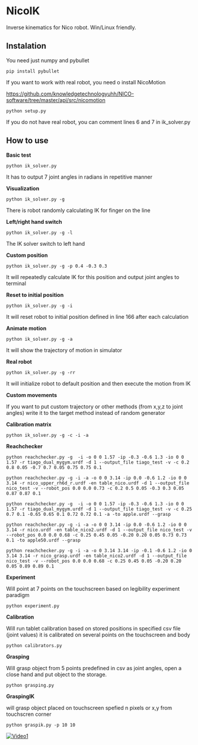 # NicoIK
Inverse kinematics for Nico robot. Win/Linux friendly.

## Instalation

You need just numpy and pybullet

`pip install pybullet`


If you want to work with real robot, you need o install NicoMotion

https://github.com/knowledgetechnologyuhh/NICO-software/tree/master/api/src/nicomotion

`python setup.py`

If you do not have real robot, you can comment lines 6 and 7 in ik_solver.py


## How to use

**Basic test**

`python ik_solver.py`

It has to output 7 joint angles in radians in repetitive manner

**Visualization**

`python ik_solver.py -g`

There is robot randomly calculating IK for finger on the line

**Left/right hand switch**

`python ik_solver.py -g -l`

The IK solver switch to left hand

**Custom position**

`python ik_solver.py -g -p 0.4 -0.3 0.3`

It will repeatedly calculate IK for this position and output joint angles to terminal

**Reset to initial position**

`python ik_solver.py -g -i`

It will reset robot to initial position defined in line 166 after each calculation

**Animate motion**

`python ik_solver.py -g -a`

It will show the trajectory of motion in simulator

**Real robot**

`python ik_solver.py -g -rr`

It will initialize robot to default position and then execute the motion from IK

**Custom movements**

If you want to put custom trajectory or other methods (from x,y,z to joint angles) write it to the target method instead of random generator

**Calibration matrix**

`python ik_solver.py -g -c -i -a`

**Reachchecker**

`python reachchecker.py -g  -i -o 0 0 1.57 -ip -0.3 -0.6 1.3 -io 0 0 1.57 -r tiago_dual_mygym.urdf -d 1 --output_file tiago_test -v -c 0.2 0.8 0.05 -0.7 0.7 0.05 0.75 0.75 0.1`

`python reachchecker.py -g -i -a -o 0 0 3.14 -ip 0.0 -0.6 1.2 -io 0 0 3.14 -r nico_upper_rh6d_r.urdf -en table_nico.urdf -d 1 --output_file nico_test -v --robot_pos 0.0 0.0 0.73 -c 0.2 0.5 0.05 -0.3 0.3 0.05 0.87 0.87 0.1`

`python reachchecker.py -g  -i -o 0 0 1.57 -ip -0.3 -0.6 1.3 -io 0 0 1.57 -r tiago_dual_mygym.urdf -d 1 --output_file tiago_test -v -c 0.25 0.7 0.1 -0.65 0.65 0.1 0.72 0.72 0.1 -a -to apple.urdf --grasp`

`python reachchecker.py -g -i -a -o 0 0 3.14 -ip 0.0 -0.6 1.2 -io 0 0 3.14 -r nico.urdf -en table_nico2.urdf -d 1 --output_file nico_test -v --robot_pos 0.0 0.0 0.68 -c 0.25 0.45 0.05 -0.20 0.20 0.05 0.73 0.73 0.1 -to apple50.urdf --grasp`

`python reachchecker.py -g -i -a -o 0 3.14 3.14 -ip -0.1 -0.6 1.2 -io 0 3.14 3.14 -r nico_grasp.urdf -en table_nico2.urdf -d 1 --output_file nico_test -v --robot_pos 0.0 0.0 0.68 -c 0.25 0.45 0.05 -0.20 0.20 0.05 0.89 0.89 0.1`

**Experiment**

Will point at 7 points on the touchscreen based on legibility experiment paradigm

`python experiment.py`

**Calibration**

Will run tablet calibration based on stored positions in specified csv file (joint values)
it is calibrated on several points on the touchscreen and body

`python calibrators.py`

**Grasping**

Will grasp object from 5 points predefined in csv as joint angles, open a close hand and put object to the storage.

`python grasping.py`

**GraspingIK**

will grasp object placed on touchscreen spefied n pixels or x,y from touchscren corner

`python graspik.py -p 10 10`




[![Video1](https://img.youtube.com/vi/YWLnepOwRhc/maxresdefault.jpg)](https://youtu.be/YWLnepOwRhc)
